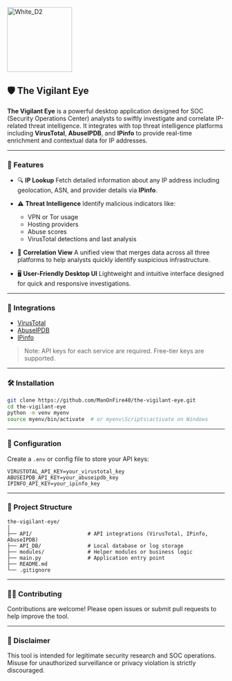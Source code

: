 

<img src="https://github.com/user-attachments/assets/4ccb205f-5732-432c-9651-2515a13dbbfb" alt="White_D2" width="150"/>



## 🛡️ The Vigilant Eye

**The Vigilant Eye** is a powerful desktop application designed for SOC (Security Operations Center) analysts to swiftly investigate and correlate IP-related threat intelligence. It integrates with top threat intelligence platforms including **VirusTotal**, **AbuseIPDB**, and **IPinfo** to provide real-time enrichment and contextual data for IP addresses.

---

### 🚀 Features

* 🔍 **IP Lookup**
  Fetch detailed information about any IP address including geolocation, ASN, and provider details via **IPinfo**.

* ⚠️ **Threat Intelligence**
  Identify malicious indicators like:

  * VPN or Tor usage
  * Hosting providers
  * Abuse scores
  * VirusTotal detections and last analysis

* 🧠 **Correlation View**
  A unified view that merges data across all three platforms to help analysts quickly identify suspicious infrastructure.

* 🖥️ **User-Friendly Desktop UI**
  Lightweight and intuitive interface designed for quick and responsive investigations.

---

### 🔗 Integrations

* [VirusTotal](https://www.virustotal.com/)
* [AbuseIPDB](https://www.abuseipdb.com/)
* [IPinfo](https://ipinfo.io/)

> Note: API keys for each service are required. Free-tier keys are supported.

---

### 🛠️ Installation

```bash
git clone https://github.com/ManOnFire40/the-vigilant-eye.git
cd the-vigilant-eye
python -m venv myenv
source myenv/bin/activate  # or myenv\Scripts\activate on Windows
```

---

### 🔧 Configuration

Create a `.env` or config file to store your API keys:

```
VIRUSTOTAL_API_KEY=your_virustotal_key
ABUSEIPDB_API_KEY=your_abuseipdb_key
IPINFO_API_KEY=your_ipinfo_key
```

---

### 📁 Project Structure

```
the-vigilant-eye/
│
├── API/                  # API integrations (VirusTotal, IPinfo, AbuseIPDB)
├── API_DB/               # Local database or log storage
├── modules/              # Helper modules or business logic
├── main.py               # Application entry point
├── README.md
└── .gitignore
```

---

### 🧑‍💻 Contributing

Contributions are welcome! Please open issues or submit pull requests to help improve the tool.

---


### 📣 Disclaimer

This tool is intended for legitimate security research and SOC operations. Misuse for unauthorized surveillance or privacy violation is strictly discouraged.

